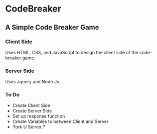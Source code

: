 # CodeBreaker
## A Simple Code Breaker Game

### Client Side
Uses HTML, CSS, and JavaScript to design the client side of the code-breaker game.

### Server Side
Uses Jquery and Node.Js


### To Do
- Create Client Side
- Create Server Side
- Set up response function
- Create Variables to between Client and Server
- York U Server ?
